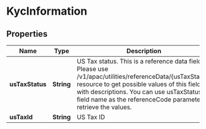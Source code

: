 # KycInformation

## Properties
Name | Type | Description | Notes
------------ | ------------- | ------------- | -------------
**usTaxStatus** | **String** | US Tax status. This is a reference data field. Please use /v1/apac/utilities/referenceData/{usTaxStatus} resource to get possible values of this field with descriptions. You can use usTaxStatus field name as the referenceCode parameter to retrieve the values. |  [optional]
**usTaxId** | **String** | US Tax ID |  [optional]
